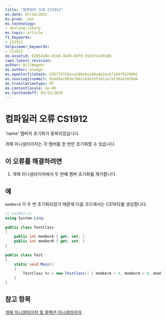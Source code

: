 ```yaml
---
title: "컴파일러 오류 CS1912"
ms.date: 07/20/2015
ms.prod: .net
ms.technology:
- devlang-csharp
ms.topic: article
f1_keywords:
- CS1912
helpviewer_keywords:
- CS1912
ms.assetid: 6205420e-01b9-4470-89f9-5924f1e49108
caps.latest.revision: 
author: BillWagner
ms.author: wiwagn
ms.openlocfilehash: b3577371baca286e6e2d9a4b2ac6f169f55200b2
ms.sourcegitcommit: 83dd5ec003e788ccb3e33f3412a7af39ae347646
ms.translationtype: MT
ms.contentlocale: ko-KR
ms.lasthandoff: 03/15/2018
---
```

# <a name="compiler-error-cs1912"></a>컴파일러 오류 CS1912
'name' 멤버의 초기화가 중복되었습니다.  
  
 개체 이니셜라이저는 각 멤버를 한 번만 초기화할 수 있습니다.  
  
## <a name="to-correct-this-error"></a>이 오류를 해결하려면  
  
1.  개체 이니셜라이저에서 두 번째 멤버 초기화를 제거합니다.  
  
## <a name="example"></a>예  
 `memberA` 가 두 번 초기화되었기 때문에 다음 코드에서는 CS1912를 생성합니다.  
  
```csharp  
// cs1912.cs  
using System.Linq;  
  
public class TestClass  
{  
    public int memberA { get; set; }  
    public int memberB { get; set; }  
}  
  
public class Test  
{  
    static void Main()  
    {  
        TestClass tc = new TestClass() { memberA = 5, memberA = 6, memberB = 2}; // CS1912  
    }  
}  
```  
  
## <a name="see-also"></a>참고 항목  
 [개체 이니셜라이저 및 컬렉션 이니셜라이저](../../csharp/programming-guide/classes-and-structs/object-and-collection-initializers.md)
